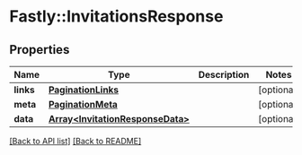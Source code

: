 # Fastly::InvitationsResponse

## Properties

| Name | Type | Description | Notes |
| ---- | ---- | ----------- | ----- |
| **links** | [**PaginationLinks**](PaginationLinks.md) |  | [optional] |
| **meta** | [**PaginationMeta**](PaginationMeta.md) |  | [optional] |
| **data** | [**Array&lt;InvitationResponseData&gt;**](InvitationResponseData.md) |  | [optional] |

[[Back to API list]](../../README.md#endpoints) [[Back to README]](../../README.md)

